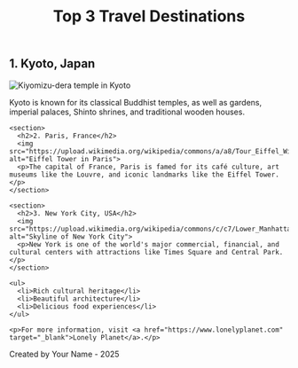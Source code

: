 <!DOCTYPE html>
<html lang="en">
<head>
  <meta charset="UTF-8">
  <title>My Favorite Destinations</title>
</head>
<body>
  <header>
    <h1>Top 3 Travel Destinations</h1>
  </header>

  <main>
    <section>
      <h2>1. Kyoto, Japan</h2>
      <img src="https://upload.wikimedia.org/wikipedia/commons/2/24/Kiyomizu-dera_in_Kyoto.jpg" alt="Kiyomizu-dera temple in Kyoto">
      <p>Kyoto is known for its classical Buddhist temples, as well as gardens, imperial palaces, Shinto shrines, and traditional wooden houses.</p>
    </section>

    <section>
      <h2>2. Paris, France</h2>
      <img src="https://upload.wikimedia.org/wikipedia/commons/a/a8/Tour_Eiffel_Wikimedia_Commons.jpg" alt="Eiffel Tower in Paris">
      <p>The capital of France, Paris is famed for its café culture, art museums like the Louvre, and iconic landmarks like the Eiffel Tower.</p>
    </section>

    <section>
      <h2>3. New York City, USA</h2>
      <img src="https://upload.wikimedia.org/wikipedia/commons/c/c7/Lower_Manhattan_from_Jersey_City_November_2014_panorama_3.jpg" alt="Skyline of New York City">
      <p>New York is one of the world's major commercial, financial, and cultural centers with attractions like Times Square and Central Park.</p>
    </section>

    <ul>
      <li>Rich cultural heritage</li>
      <li>Beautiful architecture</li>
      <li>Delicious food experiences</li>
    </ul>

    <p>For more information, visit <a href="https://www.lonelyplanet.com" target="_blank">Lonely Planet</a>.</p>
  </main>

  <footer>
    <p>Created by Your Name - 2025</p>
  </footer>
</body>
</html>
